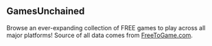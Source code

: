 ## GamesUnchained
Browse an ever-expanding collection of FREE games to play across all major platforms! 
Source of all data comes from [FreeToGame.com](https://www.FreeToGame.com).

